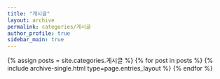 ```yaml
---
title: "게시글"
layout: archive
permalink: categories/게시글
author_profile: true
sidebar_main: true
---
```



{% assign posts = site.categories.게시글 %}
{% for post in posts %} {% include archive-single.html type=page.entries_layout %} {% endfor %}